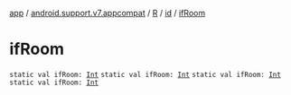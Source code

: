[app](../../../index.md) / [android.support.v7.appcompat](../../index.md) / [R](../index.md) / [id](index.md) / [ifRoom](.)

# ifRoom

`static val ifRoom: `[`Int`](https://kotlinlang.org/api/latest/jvm/stdlib/kotlin/-int/index.html)
`static val ifRoom: `[`Int`](https://kotlinlang.org/api/latest/jvm/stdlib/kotlin/-int/index.html)
`static val ifRoom: `[`Int`](https://kotlinlang.org/api/latest/jvm/stdlib/kotlin/-int/index.html)
`static val ifRoom: `[`Int`](https://kotlinlang.org/api/latest/jvm/stdlib/kotlin/-int/index.html)